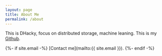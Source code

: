 ```yaml
---
layout: page
title: About Me
permalink: /about
---
```


This is DHacky, focus on distributed storage, machine leaning. This is my [Github](https://github.com/Hacky-DH).

{%- if site.email -%}
[Contact me](mailto:{{ site.email }}).
{%- endif -%}
